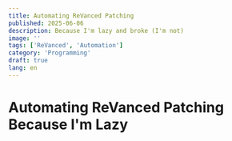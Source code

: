 ```yaml
---
title: Automating ReVanced Patching
published: 2025-06-06
description: Because I'm lazy and broke (I'm not)
image: ''
tags: ['ReVanced', 'Automation']
category: 'Programming'
draft: true
lang: en
---
```


# Automating ReVanced Patching Because I'm Lazy
